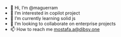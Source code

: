 - 👋 Hi, I’m @maguerram
- 👀 I’m interested in copilot project
- 🌱 I’m currently learning solid js
- 💞️ I’m looking to collaborate on enterprise projects
- 📫 How to reach me mostafa.a@dibsy.one

<!---
maguerram/maguerram is a ✨ special ✨ repository because its `README.md` (this file) appears on your GitHub profile.
You can click the Preview link to take a look at your changes.
--->
